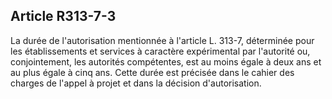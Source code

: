 ## Article R313-7-3

La durée de l'autorisation mentionnée à l'article L. 313-7, déterminée pour les établissements et services à
caractère expérimental par l'autorité ou, conjointement, les autorités compétentes, est au moins égale à deux
ans et au plus égale à cinq ans. Cette durée est précisée dans le cahier des charges de l'appel à projet et dans
la décision d'autorisation.


